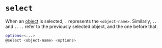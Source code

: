 # `select`

When an [object](../objects.md) is selected, `.` represents the `<object-name>`. Similarly, `..` and `....` refer to the previously selected object, and the one before that.

```bash
options=<...>
@select <object-name> <options>
```